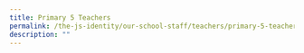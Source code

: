 ```yaml
---
title: Primary 5 Teachers
permalink: /the-js-identity/our-school-staff/teachers/primary-5-teachers/
description: ""
---
```

